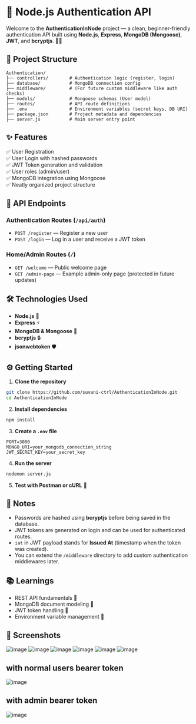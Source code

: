 # 🚀 Node.js Authentication API

Welcome to the **AuthenticationInNode** project — a clean, beginner-friendly authentication API built using **Node.js**, **Express**, **MongoDB (Mongoose)**, **JWT**, and **bcryptjs**. 🔐✨

## 📁 Project Structure

```
Authentication/
├── controllers/        # Authentication logic (register, login)
├── database/           # MongoDB connection config
├── middleware/         # (For future custom middleware like auth checks)
├── models/             # Mongoose schemas (User model)
├── routes/             # API route definitions
├── .env                # Environment variables (secret keys, DB URI)
├── package.json        # Project metadata and dependencies
├── server.js           # Main server entry point
```

## ✨ Features

✅ User Registration  
✅ User Login with hashed passwords  
✅ JWT Token generation and validation  
✅ User roles (admin/user)  
✅ MongoDB integration using Mongoose  
✅ Neatly organized project structure  


## 🔐 API Endpoints

### Authentication Routes (`/api/auth`)

- `POST /register` — Register a new user
- `POST /login` — Log in a user and receive a JWT token

### Home/Admin Routes (`/`)

- `GET /welcome` — Public welcome page
- `GET /admin-page` — Example admin-only page (protected in future updates)


## 🛠️ Technologies Used

- **Node.js** 🌿
- **Express** ⚡
- **MongoDB & Mongoose** 🍃
- **bcryptjs** 🔒
- **jsonwebtoken** 🛡️


## ⚙️ Getting Started

1. **Clone the repository**
```bash
git clone https://github.com/suvani-ctrl/AuthenticationInNode.git
cd AuthenticationInNode
```

2. **Install dependencies**
```bash
npm install
```

3. **Create a `.env` file**
```
PORT=3000
MONGO_URI=your_mongodb_connection_string
JWT_SECRET_KEY=your_secret_key
```

4. **Run the server**
```bash
nodemon server.js
```

5. **Test with Postman or cURL** 🎨


## 📌 Notes

- Passwords are hashed using **bcryptjs** before being saved in the database.
- JWT tokens are generated on login and can be used for authenticated routes.
- `iat` in JWT payload stands for **Issued At** (timestamp when the token was created).
- You can extend the `/middleware` directory to add custom authentication middlewares later.


## 📚 Learnings

- REST API fundamentals 📖
- MongoDB document modeling 📄
- JWT token handling 🔑
- Environment variable management 🔐


## 📸 Screenshots
![image](https://github.com/user-attachments/assets/78905d09-053c-463a-aa4f-e36c144443c7)
![image](https://github.com/user-attachments/assets/d4f89175-5e6c-418c-b273-63c4c691d744)
![image](https://github.com/user-attachments/assets/0630cef7-80e1-4718-baf3-3d93422c5ad9)
![image](https://github.com/user-attachments/assets/a7c45dae-ff8a-4bbb-9586-a9e33be38904)
![image](https://github.com/user-attachments/assets/fbd0469b-804f-4992-9686-cfb1342be9a3)
![image](https://github.com/user-attachments/assets/898571a8-3db4-4688-9ef6-9be2c26b1e1c)

## with normal users bearer token
![image](https://github.com/user-attachments/assets/f892e03a-0c35-409b-9681-fa7071ec0a53)

## with admin bearer token
![image](https://github.com/user-attachments/assets/2b876778-dfbc-4144-bad0-f763558190da)







